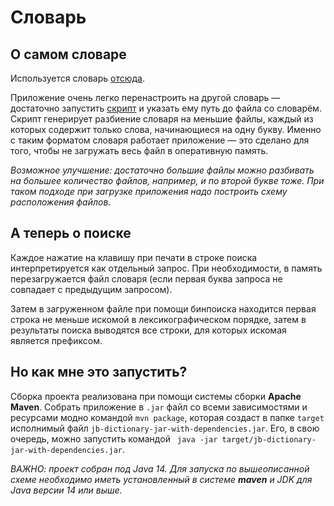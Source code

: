 # Словарь

## О самом словаре
Используется словарь [отсюда](https://raw.githubusercontent.com/dwyl/english-words/master/words_dictionary.json).

Приложение очень легко перенастроить на другой словарь — достаточно запустить [скрипт](preprocessing/preprocess.py) и указать ему путь 
до файла со словарём. Скрипт генерирует разбиение словаря на меньшие файлы, каждый из которых содержит только слова, 
начинающиеся на одну букву. Именно с таким форматом словаря работает приложение — это сделано для того, чтобы
не загружать весь файл в оперативную память.

_Возможное улучшение: достаточно большие файлы можно разбивать на большее количество файлов, например, и по второй
букве тоже. При таком подходе при загрузке приложения надо построить схему расположения файлов._

## А теперь о поиске

Каждое нажатие на клавишу при печати в строке поиска интерпретируется как отдельный запрос. При 
необходимости, в память перезагружается файл словаря (если первая буква запроса не совпадает с предыдущим запросом).

Затем в загруженном файле при помощи бинпоиска находится первая строка не меньше искомой в лексикографическом порядке,
затем в результаты поиска выводятся все строки, для которых искомая является префиксом.

## Но как мне это запустить?

Сборка проекта реализована при помощи системы сборки **Apache Maven**. Собрать приложение в `.jar` файл
со всеми зависимостями и ресурсами модно командой `mvn package`, которая создаст в папке `target`
исполнимый файл `jb-dictionary-jar-with-dependencies.jar`. Его, в свою очередь, можно запустить командой
` java -jar target/jb-dictionary-jar-with-dependencies.jar`. 

*ВАЖНО: проект собран под Java 14. Для запуска по вышеописанной схеме необходимо иметь установленный
в системе __maven__ и JDK для Java версии 14 или выше.* 